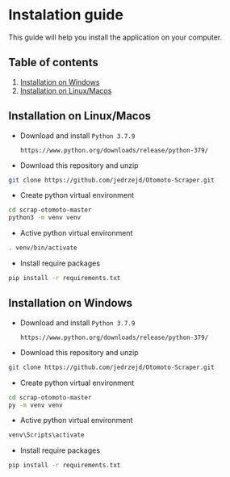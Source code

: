 # Instalation guide

This guide will help you install the application on your computer.

## Table of contents
1. [Installation on Windows](#Installation-on-Windows)
2. [Installation on Linux/Macos](#Installation-on-Linux/Macos)

## Installation on Linux/Macos

* Download and install `Python 3.7.9`

    ```
    https://www.python.org/downloads/release/python-379/
    ```
* Download this repository and unzip

```bash
git clone https://github.com/jedrzejd/Otomoto-Scraper.git
```

* Create python virtual environment

```bash
cd scrap-otomoto-master
python3 -m venv venv
```

* Active python virtual environment

```bash
. venv/bin/activate
```

* Install require packages

```bash
pip install -r requirements.txt
```

## Installation on Windows

* Download and install `Python 3.7.9`

    ```
    https://www.python.org/downloads/release/python-379/
    ```
* Download this repository and unzip

```bash
git clone https://github.com/jedrzejd/Otomoto-Scraper.git
```

* Create python virtual environment

```bash
cd scrap-otomoto-master
py -m venv venv
```

* Active python virtual environment

```bash
venv\Scripts\activate
```

* Install require packages

```bash
pip install -r requirements.txt
```
